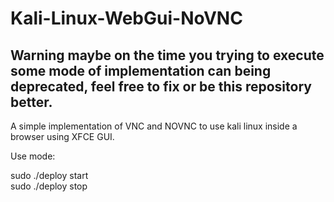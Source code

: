 # Kali-Linux-WebGui-NoVNC

## Warning maybe on the time you trying to execute some mode of implementation can being deprecated, feel free to fix or be this repository better.

A simple implementation of VNC and NOVNC to use kali linux inside a browser using XFCE GUI.

Use mode:

sudo ./deploy start <br>
sudo ./deploy stop <br>
